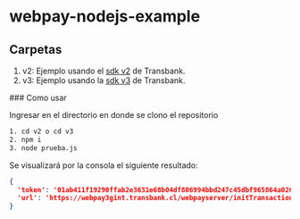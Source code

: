 # webpay-nodejs-example

## Carpetas
1. v2: Ejemplo usando el [sdk v2](https://github.com/TransbankDevelopers/transbank-sdk-nodejs/releases/tag/2.1.3) de Transbank.
2. v3: Ejemplo usando la [sdk v3](https://github.com/TransbankDevelopers/transbank-sdk-nodejs/releases/tag/3.0.0) de Transbank.

### Como usar

Ingresar en el directorio en donde se clono el repositorio

```sh
1. cd v2 o cd v3
2. npm i
3. node prueba.js
```

Se visualizará por la consola el siguiente resultado:
```JSON
{
  'token': '01ab411f19290ffab2e3631e68b04df806994bbd247c45dbf965864a026ac4a4',
  'url': 'https://webpay3gint.transbank.cl/webpayserver/initTransaction'
}
```
